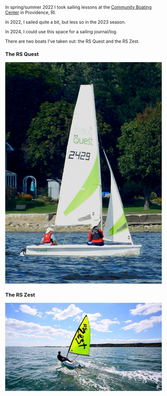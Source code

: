 In spring/summer 2022 I took sailing lessons at the [Community Boating Center](https://www.communityboating.com/) in Providence, RI.

In 2022, I sailed quite a bit, but less so in the 2023 season.

In 2024, I could use this space for a sailing journal/log.

There are two boats I've taken out: the RS Quest and the RS Zest.

### The RS Quest
![the rs quest](assets/images/rs_quest.jpg "The RS Quest")

### The RS Zest
![the rs zest](assets/images/rs_zest.jpg "The RS Zest")